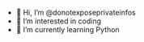 - 👋 Hi, I’m @donotexposeprivateinfos
- 👀 I’m interested in coding
- 🌱 I’m currently learning Python

<!---
donotexposeprivateinfos/donotexposeprivateinfos is a ✨ special ✨ repository because its `README.md` (this file) appears on your GitHub profile.
You can click the Preview link to take a look at your changes.
--->
